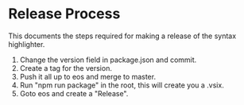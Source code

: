 # Release Process

This documents the steps required for making a release of the syntax
highlighter.

1. Change the version field in package.json and commit.
2. Create a tag for the version.
3. Push it all up to eos and merge to master.
4. Run "npm run package" in the root, this will create you a .vsix.
5. Goto eos and create a "Release".

